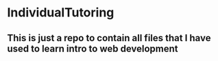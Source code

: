 # IndividualTutoring

## This is just a repo to contain all files that I have used to learn intro to web development

